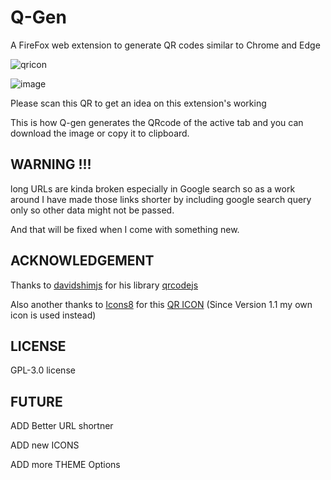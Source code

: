 # Q-Gen
A FireFox web extension to generate QR codes similar to Chrome and Edge 

![qricon](https://github.com/user-attachments/assets/487921d0-ddf8-4625-a018-c9c8a9b1235f)

![image](https://github.com/user-attachments/assets/a052aa34-7426-40a3-ad9f-9a8afdbb4c05)


Please scan this QR to get an idea on this extension's working

This is how Q-gen generates the QRcode of the active tab and you can download the image or copy it to clipboard.

## WARNING !!!

long URLs are kinda broken especially in Google search so as a work around I have made those links shorter by including google search query only so other data might not be passed.

And that will be fixed when I come with something new.

## ACKNOWLEDGEMENT 

Thanks to [davidshimjs](https://github.com/davidshimjs) for his library [qrcodejs](https://github.com/davidshimjs/qrcodejs)

Also another thanks to [Icons8](https://icons8.com) for this [QR ICON](https://icons8.com/icon/dYdn4BdPqxFx/qr-code) (Since Version 1.1 my own icon is used instead)




## LICENSE

GPL-3.0 license

## FUTURE 

ADD Better URL shortner 

ADD new ICONS 

ADD more THEME Options
